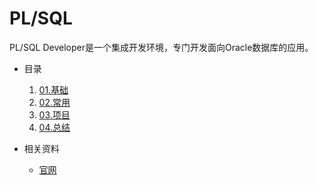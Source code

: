 # PL/SQL

PL/SQL Developer是一个集成开发环境，专门开发面向Oracle数据库的应用。

* 目录
    1. [01.基础](01.Basic)
    2. [02.常用](02.Framework)
    3. [03.项目](03.Project)
    4. [04.总结](04.Summary)

* 相关资料
    * [官网](http://www.oracle.com/technetwork/database/features/plsql/index.html)
